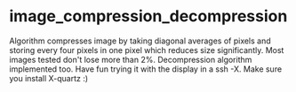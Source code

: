 # image_compression_decompression
Algorithm compresses image by taking diagonal averages of pixels and storing every four pixels in one pixel which reduces size significantly. Most images tested don't lose more than 2%. Decompression algorithm implemented too. Have fun trying it with the display in a ssh -X. Make sure you install X-quartz :)
